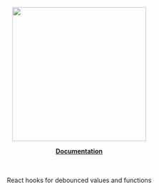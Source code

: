<p align="center"><a href="https://corets.github.io"><img src="https://corets.github.io/public/logo-github-readme.svg" width="300"/></a></p>

<p align="center"><b><a href="https://corets.github.io/use-debounce">Documentation</a></b><br/><br/><br/></p>

<p align="center">React hooks for debounced values and functions</p>
